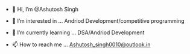 - 👋 Hi, I’m @Ashutosh Singh
- 👀 I’m interested in ... Andriod Development/competitive programming
- 🌱 I’m currently learning ... DSA/Andriod Development

- 📫 How to reach me ... Ashutosh_singh0010@outlook.in


